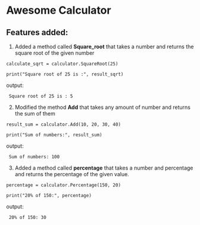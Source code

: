 # Awesome Calculator

## Features added:

1. Added a method called **Square_root** that takes a number and returns the square root of the given number


```
calculate_sqrt = calculator.SquareRoot(25)

print("Square root of 25 is :", result_sqrt)
```
output:
```
 Square root of 25 is : 5

```

2. Modified the method  **Add** that takes any amount of number and returns the sum of them


```
result_sum = calculator.Add(10, 20, 30, 40)

print("Sum of numbers:", result_sum)
```
output:
```
 Sum of numbers: 100

```

 3. Added a method called **percentage** that takes a number and percentage and returns the percentage of the given value.


```
percentage = calculator.Percentage(150, 20)

print("20% of 150:", percentage)
```
output:
```
 20% of 150: 30

```
